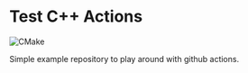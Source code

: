 # Test C++ Actions

![CMake](https://github.com/alessandrostranieri/test_cpp_actions/actions/workflows/cmake.yml/badge.svg)

Simple example repository to play around with github actions.
